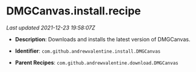 # DMGCanvas.install.recipe

_Last updated 2021-12-23 19:58:07Z_

- **Description**: Downloads and installs the latest version of DMGCanvas.

- **Identifier**: `com.github.andrewvalentine.install.DMGCanvas`

- **Parent Recipes**: `com.github.andrewvalentine.download.DMGCanvas`